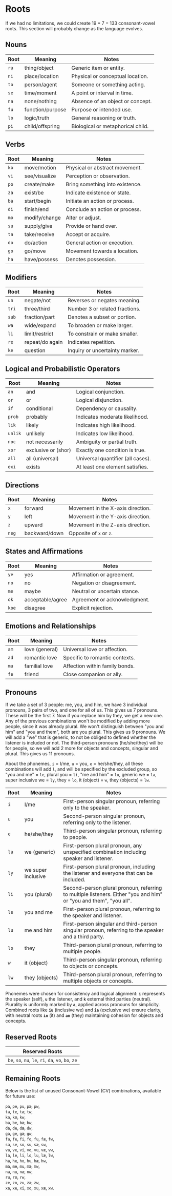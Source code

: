 # Roots

If we had no limitations, we could create 19 * 7 = 133 consonant-vowel roots. This section will probably change as the language evolves.

## Nouns
| **Root** | **Meaning**       | **Notes**                          |
|----------|-------------------|------------------------------------|
| `ra`     | thing/object      | Generic item or entity.           |
| `ni`     | place/location    | Physical or conceptual location.  |
| `to`     | person/agent      | Someone or something acting.      |
| `se`     | time/moment       | A point or interval in time.       |
| `na`     | none/nothing      | Absence of an object or concept.  |
| `fu`     | function/purpose  | Purpose or intended use.          |
| `lo`     | logic/truth       | General reasoning or truth.       |
| `pi`     | child/offspring   | Biological or metaphorical child. |

## Verbs
| **Root** | **Meaning**       | **Notes**                          |
|----------|-------------------|------------------------------------|
| `ko`     | move/motion       | Physical or abstract movement.    |
| `vi`     | see/visualize     | Perception or observation.        |
| `po`     | create/make       | Bring something into existence.   |
| `za`     | exist/be          | Indicate existence or state.      |
| `ba`     | start/begin       | Initiate an action or process.    |
| `di`     | finish/end        | Conclude an action or process.    |
| `mo`     | modify/change     | Alter or adjust.                  |
| `su`     | supply/give       | Provide or hand over.             |
| `ta`     | take/receive      | Accept or acquire.                |
| `do`     | do/action         | General action or execution.      |
| `go`     | go/move           | Movement towards a location.      |
| `ha`     | have/possess      | Denotes possession.               |

## Modifiers
| **Root** | **Meaning**       | **Notes**                          |
|----------|-------------------|------------------------------------|
| `un`     | negate/not        | Reverses or negates meaning.      |
| `tri`    | three/third       | Number 3 or related fractions.    |
| `sub`    | fraction/part     | Denotes a subset or portion.      |
| `wa`     | wide/expand       | To broaden or make larger.        |
| `li`     | limit/restrict    | To constrain or make smaller.     |
| `re`     | repeat/do again   | Indicates repetition.             |
| `ke`     | question          | Inquiry or uncertainty marker.    |

## Logical and Probabilistic Operators
| **Root** | **Meaning**       | **Notes**                          |
|----------|-------------------|------------------------------------|
| `an`     | and               | Logical conjunction.              |
| `or`     | or                | Logical disjunction.              |
| `if`     | conditional       | Dependency or causality.          |
| `prob`   | probably          | Indicates moderate likelihood.    |
| `lik`    | likely            | Indicates high likelihood.        |
| `unlik`  | unlikely          | Indicates low likelihood.         |
| `noc`    | not necessarily   | Ambiguity or partial truth.        |
| `xor`    | exclusive or (shor) | Exactly one condition is true.    |
| `all`    | all (universal)   | Universal quantifier (all cases). |
| `exi`    | exists            | At least one element satisfies.   |

## Directions
| **Root** | **Meaning**       | **Notes**                          |
|----------|-------------------|------------------------------------|
| `x`      | forward           | Movement in the X-axis direction. |
| `y`      | left              | Movement in the Y-axis direction. |
| `z`      | upward            | Movement in the Z-axis direction. |
| `neg`    | backward/down     | Opposite of `x` or `z`.           |

## States and Affirmations
| **Root** | **Meaning**       | **Notes**                          |
|----------|-------------------|------------------------------------|
| `ye`     | yes               | Affirmation or agreement.         |
| `no`     | no                | Negation or disagreement.         |
| `me`     | maybe             | Neutral or uncertain stance.      |
| `ok`     | acceptable/agree  | Agreement or acknowledgment.      |
| `koe`    | disagree          | Explicit rejection.               |

## Emotions and Relationships
| **Root** | **Meaning**       | **Notes**                          |
|----------|-------------------|------------------------------------|
| `am`     | love (general)    | Universal love or affection.      |
| `ad`     | romantic love     | Specific to romantic contexts.    |
| `mu`     | familial love     | Affection within family bonds.    |
| `fe`     | friend            | Close companion or ally.          |

## Pronouns
If we take a set of 3 people: me, you, and him, we have 3 individual pronouns, 3 pairs of two, and one for all of us. This gives us 7 pronouns. These will be the first 7. Now if you replace him by they, we get a new one. Any of the previous combinations won't be modified by adding more people, since it was already plural. We won't distinguish between "you and him" and "you and them", both are you plural. This gives us 9 pronouns. We will add a "we" that is generic, to not be obliged to defined whether the listener is included or not. The third-person pronouns (he/she/they) will be for people, so we will add 2 more for objects and concepts, singular and plural. This gives us 11 pronouns.

About the phonemes, `i` = I/me, `u` = you, `e` = he/she/they, all these combinations will add `l`, and will be specified by the excluded group, so "you and me" = `le`, plural you = `li`, "me and him" = `lu`, generic we = `la`, super inclusive we = `ly`, they = `lo`, it (object) = `w`, they (objects) = `lw`.

| **Root** | **Meaning**       | **Notes**                                                       |
|----------|-------------------|-----------------------------------------------------------------|
| `i`      | I/me              | First-person singular pronoun, referring only to the speaker.  |
| `u`      | you               | Second-person singular pronoun, referring only to the listener.|
| `e`      | he/she/they       | Third-person singular pronoun, referring to people.            |
| `la`     | we (generic)      | First-person plural pronoun, any unspecified combination including speaker and listener. |
| `ly`     | we super inclusive| First-person plural pronoun, including the listener and everyone that can be included. |
| `li`     | you (plural)      | Second-person plural pronoun, referring to multiple listeners. Either "you and him" or "you and them", "you all". |
| `le`     | you and me        | First-person plural pronoun, referring to the speaker and listener. |
| `lu`     | me and him        | First-person singular and third-person singular pronoun, referring to the speaker and a third party. |
| `lo`     | they              | Third-person plural pronoun, referring to multiple people.     |
| `w`      | it (object)       | Third-person singular pronoun, referring to objects or concepts. |
| `lw`     | they (objects)    | Third-person plural pronoun, referring to multiple objects or concepts. |

Phonemes were chosen for consistency and logical alignment: **`i`** represents the speaker (self), **`u`** the listener, and **`k`** external third parties (neutral). Plurality is uniformly marked by **`a`**, applied across pronouns for simplicity. Combined roots like **`iu`** (inclusive we) and **`ia`** (exclusive we) ensure clarity, with neutral roots **`in`** (it) and **`an`** (they) maintaining cohesion for objects and concepts.

## Reserved Roots
| **Reserved Roots** |
|---------------------|
| `be`, `so`, `nu`, `le`, `ri`, `da`, `vo`, `bo`, `ze` |

## Remaining Roots
Below is the list of unused Consonant-Vowel (CV) combinations, available for future use:

`pa`, `pe`, `pu`, `pæ`, `pw`,  
`ta`, `te`, `tæ`, `tw`,  
`ka`, `kæ`, `kw`,  
`ba`, `be`, `bæ`, `bw`,  
`da`, `de`, `dæ`, `dw`,  
`ga`, `ge`, `gæ`, `gw`,  
`fa`, `fe`, `fi`, `fo`, `fu`, `fæ`, `fw`,  
`sa`, `se`, `so`, `su`, `sæ`, `sw`,  
`va`, `ve`, `vi`, `vo`, `vu`, `væ`, `vw`,  
`la`, `le`, `li`, `lo`, `lu`, `læ`, `lw`,  
`ha`, `he`, `ho`, `hu`, `hæ`, `hw`,  
`ma`, `me`, `mu`, `mæ`, `mw`,  
`na`, `nu`, `næ`, `nw`,  
`ru`, `ræ`, `rw`,  
`ze`, `zo`, `zu`, `zæ`, `zw`,  
`xa`, `xe`, `xi`, `xo`, `xu`, `xæ`, `xw`.
